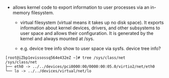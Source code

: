 - allows kernel code to export information to user processes via an in-memory filesystem.
  - virtual filesystem (virtual means it takes up no disk space).
    It exports information about kernel devices, drivers,
    and other subsystems to user space and allows their configuration.
    It is generated by the kernel and always mounted at /sys.
    
  - e.g. device tree info show to user space via sysfs. device tree info?
```
[root@iZbp1evissossq564e432eZ ~]# tree /sys/class/net
/sys/class/net
├── eth0 -> ../../devices/pci0000:00/0000:00:05.0/virtio2/net/eth0
└── lo -> ../../devices/virtual/net/lo

```
